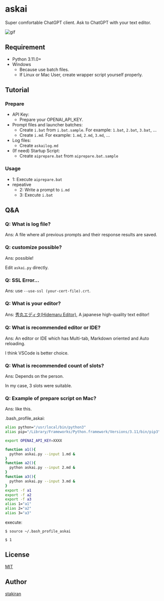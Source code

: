 # askai
Super comfortable ChatGPT client. Ask to ChatGPT with your text editor.

![gif](https://github.com/stakiran/askai/assets/23325839/cfc2b899-68b8-4ad6-b989-bc8382759abb)

## Requirement
- Python 3.11.0+
- Windows
    - Because use batch files.
    - If Linux or Mac User, create wrapper script yourself properly.

## Tutorial

### Prepare
- API Key:
    - Prepare your OPENAI_API_KEY.
- Prompt files and launcher batches:
    - Create `i.bat` from `i.bat.sample`. For example: `1.bat`, `2.bat`, `3.bat`, ...
    - Create `i.md`. For example: `1.md`, `2.md`, `3.md`, ...
- Log files:
    - Create `askailog.md`
- (If need) Startup Script:
    - Create `aiprepare.bat` from `aiprepare.bat.sample`

### Usage
- 1: Execute `aiprepare.bat`
- repeative
    - 2: Write a prompt to `i.md`
    - 3: Execute `i.bat`

## Q&A

### Q: What is log file?
Ans: A file where all previous prompts and their response results are saved.

### Q: customize possible?
Ans: possible!

Edit `askai.py` directly.

### Q: SSL Error...
Ans: use `--use-ssl (your-cert-file).crt`.

### Q: What is your editor?
Ans: [秀丸エディタ(Hidemaru Editor)](https://hide.maruo.co.jp/software/hidemaru.html), A japanese high-quality text editor!

### Q: What is recommended editor or IDE?
Ans: An editor or IDE which has Multi-tab, Markdown oriented and Auto reloading.

I think VSCode is better choice.

### Q: What is recommended count of slots?
Ans: Depends on the person.

In my case, 3 slots were suitable.

### Q: Example of prepare script on Mac?
Ans: like this.

.bash_profile_askai:

```sh
alias python="/usr/local/bin/python3"
alias pip="/Library/Frameworks/Python.framework/Versions/3.11/bin/pip3"

export OPENAI_API_KEY=XXXX

function a1(){
  python askai.py --input 1.md &
}
function a2(){
  python askai.py --input 2.md &
}
function a3(){
  python askai.py --input 3.md &
}
export -f a1
export -f a2
export -f a3
alias 1="a1"
alias 2="a2"
alias 3="a3"
```

execute:

```terminal
$ source ~/.bash_profile_askai

$ 1
```

## License
[MIT](LICENSE)

## Author
[stakiran](https://github.com/stakiran)
